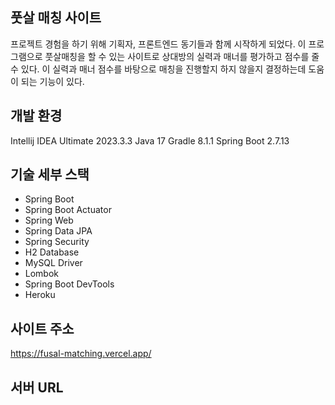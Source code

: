## 풋살 매칭 사이트
프로젝트 경험을 하기 위해 기획자, 프론트엔드 동기들과 함께 시작하게 되었다.
이 프로그램으로 풋살매칭을 할 수 있는 사이트로 상대방의 실력과 매너를 평가하고 점수를 줄 수 있다.
이 실력과 매너 점수를 바탕으로 매칭을 진행할지 하지 않을지 결정하는데 도움이 되는 기능이 있다.

## 개발 환경
Intellij IDEA Ultimate 2023.3.3
Java 17
Gradle 8.1.1
Spring Boot 2.7.13

## 기술 세부 스택
* Spring Boot
* Spring Boot Actuator
* Spring Web
* Spring Data JPA
* Spring Security
* H2 Database
* MySQL Driver
* Lombok
* Spring Boot DevTools
* Heroku

## 사이트 주소
https://fusal-matching.vercel.app/

## 서버 URL



